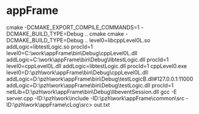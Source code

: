 # appFrame
cmake -DCMAKE_EXPORT_COMPILE_COMMANDS=1 -DCMAKE_BUILD_TYPE=Debug  ..
cmake cmake -DCMAKE_BUILD_TYPE=Debug ..
level0=libcppLevel0L.so addLogic=libtestLogic.so procId=1
level0=C:\work\appFrame\bin\Debug\cppLevel0L.dll addLogic=C:\work\appFrame\bin\Debug\libtestLogic.dll procId=1
level0=cppLevel0L.dll addLogic=libtestLogic.dll procId=1
cppLevel0.exe level0=D:\pzh\work\appFrame\bin\Debug\cppLevel0L.dll addLogic=D:\pzh\work\appFrame\bin\Debug\testLogicB.dll#127.0.0.1:11000 addLogic=D:\pzh\work\appFrame\bin\Debug\testLogic.dll procId=1 netLib=D:\pzh\work\appFrame\bin\Debug\libeventSession.dll
gcc -E server.cpp -ID:\pzh\work\include -ID:\pzh\work\appFrame\common\src -ID:\pzh\work\appFrame\cLog\src> out.txt
